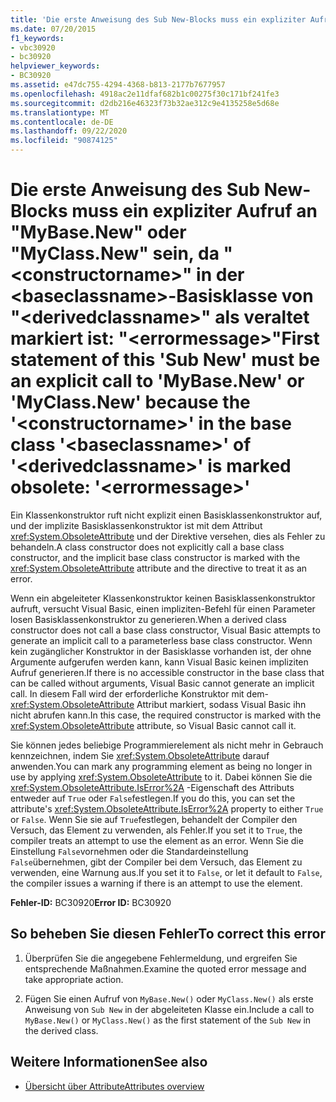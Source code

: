```yaml
---
title: 'Die erste Anweisung des Sub New-Blocks muss ein expliziter Aufruf an "MyBase.New" oder "MyClass.New" sein, da "<constructorname>" in der <baseclassname>-Basisklasse von "<derivedclassname>" als veraltet markiert ist: "<errormessage>"'
ms.date: 07/20/2015
f1_keywords:
- vbc30920
- bc30920
helpviewer_keywords:
- BC30920
ms.assetid: e47dc755-4294-4368-b813-2177b7677957
ms.openlocfilehash: 4918ac2e11dfaf682b1c00275f30c171bf241fe3
ms.sourcegitcommit: d2db216e46323f73b32ae312c9e4135258e5d68e
ms.translationtype: MT
ms.contentlocale: de-DE
ms.lasthandoff: 09/22/2020
ms.locfileid: "90874125"
---
```

# <a name="first-statement-of-this-sub-new-must-be-an-explicit-call-to-mybasenew-or-myclassnew-because-the-constructorname-in-the-base-class-baseclassname-of-derivedclassname-is-marked-obsolete-errormessage"></a><span data-ttu-id="03597-102">Die erste Anweisung des Sub New-Blocks muss ein expliziter Aufruf an "MyBase.New" oder "MyClass.New" sein, da "\<constructorname>" in der \<baseclassname>-Basisklasse von "\<derivedclassname>" als veraltet markiert ist: "\<errormessage>"</span><span class="sxs-lookup"><span data-stu-id="03597-102">First statement of this 'Sub New' must be an explicit call to 'MyBase.New' or 'MyClass.New' because the '\<constructorname>' in the base class '\<baseclassname>' of '\<derivedclassname>' is marked obsolete: '\<errormessage>'</span></span>

<span data-ttu-id="03597-103">Ein Klassenkonstruktor ruft nicht explizit einen Basisklassenkonstruktor auf, und der implizite Basisklassenkonstruktor ist mit dem Attribut <xref:System.ObsoleteAttribute> und der Direktive versehen, dies als Fehler zu behandeln.</span><span class="sxs-lookup"><span data-stu-id="03597-103">A class constructor does not explicitly call a base class constructor, and the implicit base class constructor is marked with the <xref:System.ObsoleteAttribute> attribute and the directive to treat it as an error.</span></span>  
  
 <span data-ttu-id="03597-104">Wenn ein abgeleiteter Klassenkonstruktor keinen Basisklassenkonstruktor aufruft, versucht Visual Basic, einen impliziten-Befehl für einen Parameter losen Basisklassenkonstruktor zu generieren.</span><span class="sxs-lookup"><span data-stu-id="03597-104">When a derived class constructor does not call a base class constructor, Visual Basic attempts to generate an implicit call to a parameterless base class constructor.</span></span> <span data-ttu-id="03597-105">Wenn kein zugänglicher Konstruktor in der Basisklasse vorhanden ist, der ohne Argumente aufgerufen werden kann, kann Visual Basic keinen impliziten Aufruf generieren.</span><span class="sxs-lookup"><span data-stu-id="03597-105">If there is no accessible constructor in the base class that can be called without arguments, Visual Basic cannot generate an implicit call.</span></span> <span data-ttu-id="03597-106">In diesem Fall wird der erforderliche Konstruktor mit dem- <xref:System.ObsoleteAttribute> Attribut markiert, sodass Visual Basic ihn nicht abrufen kann.</span><span class="sxs-lookup"><span data-stu-id="03597-106">In this case, the required constructor is marked with the <xref:System.ObsoleteAttribute> attribute, so Visual Basic cannot call it.</span></span>  
  
 <span data-ttu-id="03597-107">Sie können jedes beliebige Programmierelement als nicht mehr in Gebrauch kennzeichnen, indem Sie <xref:System.ObsoleteAttribute> darauf anwenden.</span><span class="sxs-lookup"><span data-stu-id="03597-107">You can mark any programming element as being no longer in use by applying <xref:System.ObsoleteAttribute> to it.</span></span> <span data-ttu-id="03597-108">Dabei können Sie die <xref:System.ObsoleteAttribute.IsError%2A> -Eigenschaft des Attributs entweder auf `True` oder `False`festlegen.</span><span class="sxs-lookup"><span data-stu-id="03597-108">If you do this, you can set the attribute's <xref:System.ObsoleteAttribute.IsError%2A> property to either `True` or `False`.</span></span> <span data-ttu-id="03597-109">Wenn Sie sie auf `True`festlegen, behandelt der Compiler den Versuch, das Element zu verwenden, als Fehler.</span><span class="sxs-lookup"><span data-stu-id="03597-109">If you set it to `True`, the compiler treats an attempt to use the element as an error.</span></span> <span data-ttu-id="03597-110">Wenn Sie die Einstellung `False`vornehmen oder die Standardeinstellung `False`übernehmen, gibt der Compiler bei dem Versuch, das Element zu verwenden, eine Warnung aus.</span><span class="sxs-lookup"><span data-stu-id="03597-110">If you set it to `False`, or let it default to `False`, the compiler issues a warning if there is an attempt to use the element.</span></span>  
  
 <span data-ttu-id="03597-111">**Fehler-ID:** BC30920</span><span class="sxs-lookup"><span data-stu-id="03597-111">**Error ID:** BC30920</span></span>  
  
## <a name="to-correct-this-error"></a><span data-ttu-id="03597-112">So beheben Sie diesen Fehler</span><span class="sxs-lookup"><span data-stu-id="03597-112">To correct this error</span></span>  
  
1. <span data-ttu-id="03597-113">Überprüfen Sie die angegebene Fehlermeldung, und ergreifen Sie entsprechende Maßnahmen.</span><span class="sxs-lookup"><span data-stu-id="03597-113">Examine the quoted error message and take appropriate action.</span></span>  
  
2. <span data-ttu-id="03597-114">Fügen Sie einen Aufruf von `MyBase.New()` oder `MyClass.New()` als erste Anweisung von `Sub New` in der abgeleiteten Klasse ein.</span><span class="sxs-lookup"><span data-stu-id="03597-114">Include a call to `MyBase.New()` or `MyClass.New()` as the first statement of the `Sub New` in the derived class.</span></span>  
  
## <a name="see-also"></a><span data-ttu-id="03597-115">Weitere Informationen</span><span class="sxs-lookup"><span data-stu-id="03597-115">See also</span></span>

- [<span data-ttu-id="03597-116">Übersicht über Attribute</span><span class="sxs-lookup"><span data-stu-id="03597-116">Attributes overview</span></span>](../../programming-guide/concepts/attributes/index.md)
